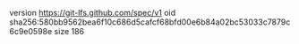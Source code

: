 version https://git-lfs.github.com/spec/v1
oid sha256:580bb9562bea6f10c686d5cafcf68bfd00e6b84a02bc53033c7879c6c9e0598e
size 186
